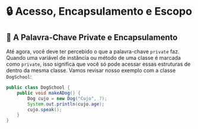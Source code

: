 # 🔒 Acesso, Encapsulamento e Escopo

## 🔑 A Palavra-Chave Private e Encapsulamento

Até agora, você deve ter percebido o que a palavra-chave `private` faz. Quando uma variável de instância ou método de uma classe é marcada como `private`, isso significa que você só pode acessar essas estruturas de dentro da mesma classe. Vamos revisar nosso exemplo com a classe `DogSchool`:

```java
public class DogSchool {
    public void makeADog() {
        Dog cujo = new Dog("Cujo", 7);
        System.out.println(cujo.age);
        cujo.speak();
    }
}